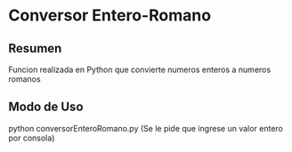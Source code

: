 # Conversor Entero-Romano 

## Resumen
Funcion realizada en Python que convierte numeros enteros a numeros romanos
 

## Modo de Uso

python conversorEnteroRomano.py  (Se le pide que ingrese un valor entero por consola) 










